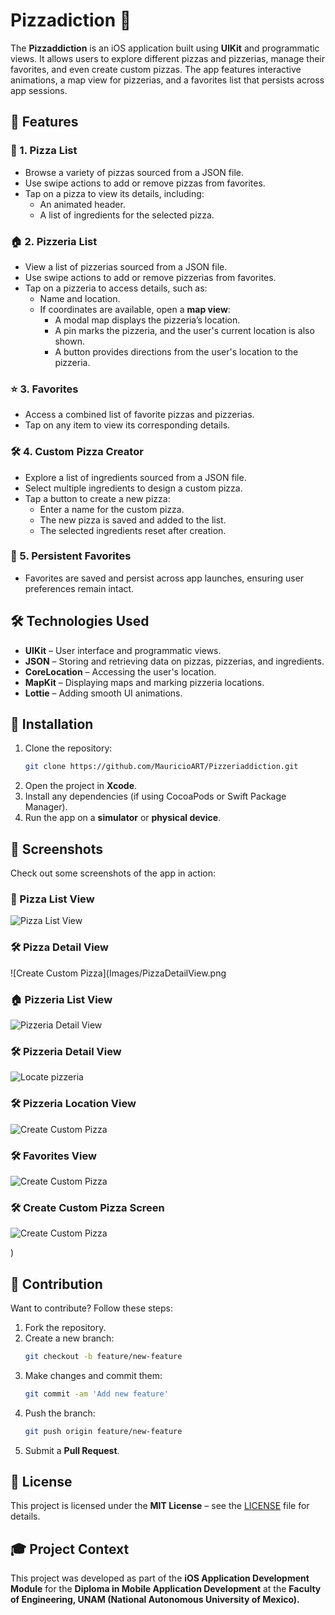 # Pizzadiction 🍕

The **Pizzaddiction** is an iOS application built using **UIKit** and programmatic views. It allows users to explore different pizzas and pizzerias, manage their favorites, and even create custom pizzas. The app features interactive animations, a map view for pizzerias, and a favorites list that persists across app sessions.

## 📌 Features

### 🍕 1. Pizza List
- Browse a variety of pizzas sourced from a JSON file.
- Use swipe actions to add or remove pizzas from favorites.
- Tap on a pizza to view its details, including:
  - An animated header.
  - A list of ingredients for the selected pizza.

### 🏠 2. Pizzeria List
- View a list of pizzerias sourced from a JSON file.
- Use swipe actions to add or remove pizzerias from favorites.
- Tap on a pizzeria to access details, such as:
  - Name and location.
  - If coordinates are available, open a **map view**:
    - A modal map displays the pizzeria’s location.
    - A pin marks the pizzeria, and the user's current location is also shown.
    - A button provides directions from the user's location to the pizzeria.

### ⭐ 3. Favorites
- Access a combined list of favorite pizzas and pizzerias.
- Tap on any item to view its corresponding details.

### 🛠️ 4. Custom Pizza Creator
- Explore a list of ingredients sourced from a JSON file.
- Select multiple ingredients to design a custom pizza.
- Tap a button to create a new pizza:
  - Enter a name for the custom pizza.
  - The new pizza is saved and added to the list.
  - The selected ingredients reset after creation.

### 🔄 5. Persistent Favorites
- Favorites are saved and persist across app launches, ensuring user preferences remain intact.

## 🛠️ Technologies Used
- **UIKit** – User interface and programmatic views.
- **JSON** – Storing and retrieving data on pizzas, pizzerias, and ingredients.
- **CoreLocation** – Accessing the user's location.
- **MapKit** – Displaying maps and marking pizzeria locations.
- **Lottie** – Adding smooth UI animations.

## 🚀 Installation

1. Clone the repository:
   ```bash
   git clone https://github.com/MauricioART/Pizzeriaddiction.git
   ```
2. Open the project in **Xcode**.
3. Install any dependencies (if using CocoaPods or Swift Package Manager).
4. Run the app on a **simulator** or **physical device**.

## 📸 Screenshots
Check out some screenshots of the app in action:

### 🍕 Pizza List View
![Pizza List View](Images/PizzasView.png)

### 🛠️ Pizza Detail View
![Create Custom Pizza](Images/PizzaDetailView.png

### 🏠 Pizzeria List View 
![Pizzeria Detail View](Images/PizzeriasView.png)

### 🛠️ Pizzeria Detail View
![Locate pizzeria](Images/PizzeriaDetailView.png)

### 🛠️ Pizzeria Location View
![Create Custom Pizza](Images/PizzeriaLocationView.png)


### 🛠️ Favorites View
![Create Custom Pizza](Images/FavoritesView.png)

### 🛠️ Create Custom Pizza Screen
![Create Custom Pizza](Images/CustomePizzaView.png)

)

## 🤝 Contribution
Want to contribute? Follow these steps:

1. Fork the repository.
2. Create a new branch:
   ```bash
   git checkout -b feature/new-feature
   ```
3. Make changes and commit them:
   ```bash
   git commit -am 'Add new feature'
   ```
4. Push the branch:
   ```bash
   git push origin feature/new-feature
   ```
5. Submit a **Pull Request**.

## 📜 License
This project is licensed under the **MIT License** – see the [LICENSE](LICENSE) file for details.

## 🎓 Project Context
This project was developed as part of the **iOS Application Development Module** for the **Diploma in Mobile Application Development** at the **Faculty of Engineering, UNAM (National Autonomous University of Mexico).**


